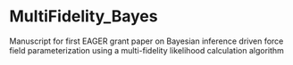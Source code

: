# MultiFidelity_Bayes
Manuscript for first EAGER grant paper on Bayesian inference driven force field parameterization using a multi-fidelity likelihood calculation algorithm
